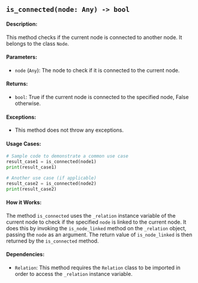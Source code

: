 ## `is_connected(node: Any) -> bool`

#### Description:
This method checks if the current node is connected to another node. It belongs to the class `Node`.

#### Parameters:
- `node` (`Any`): The node to check if it is connected to the current node.

#### Returns:
- `bool`: True if the current node is connected to the specified node, False otherwise.

#### Exceptions:
- This method does not throw any exceptions.

#### Usage Cases:

```python
# Sample code to demonstrate a common use case
result_case1 = is_connected(node1)
print(result_case1)

# Another use case (if applicable)
result_case2 = is_connected(node2)
print(result_case2)
```

#### How it Works:
The method `is_connected` uses the `_relation` instance variable of the current node to check if the specified `node` is linked to the current node. It does this by invoking the `is_node_linked` method on the `_relation` object, passing the `node` as an argument. The return value of `is_node_linked` is then returned by the `is_connected` method.

#### Dependencies:
- `Relation`: This method requires the `Relation` class to be imported in order to access the `_relation` instance variable.